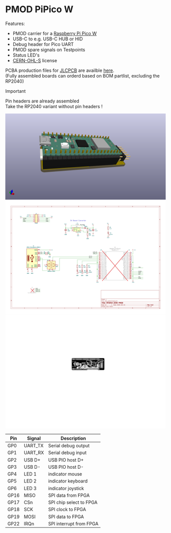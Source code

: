# PMOD PiPico W

Features:
* PMOD carrier for a [Raspberry Pi Pico W](https://www.raspberrypi.com/documentation/microcontrollers/pico-series.html)
* USB-C to e.g. USB-C HUB or HID
* Debug header for Pico UART
* PMOD spare signals on Testpoints
* Status LED's
* [CERN-OHL-S](https://cern-ohl.web.cern.ch/home) license

PCBA production files for [JLCPCB](https://jlcpcb.com) are availble [here](production).  
(Fully assembled boards can orderd based on BOM partlist, excluding the RP2040)  

> [!IMPORTANT]
> Pin headers are already assembled  
> Take the RP2040 variant without pin headers !

![PNG](pico_pmod_3d.png)  
![PNG](pico_pmod_scm.png)  
![PNG](pico_pmod_brd.png)  

| Pin | Signal | Description |
|---|---|---|
| GP0  | UART_TX  | Serial debug output |
| GP1  | UART_RX  | Serial debug input |
| GP2  | USB D+ | USB PIO host D+ |
| GP3  | USB D- | USB PIO host D- |
| GP4  | LED 1 | indicator mouse |
| GP5  | LED 2 | indicator keyboard |
| GP6  | LED 3 | indicator joystick |
| GP16 | MISO | SPI data from FPGA |
| GP17 | CSn | SPI chip select to FPGA |
| GP18 | SCK | SPI clock to FPGA |
| GP19 | MOSI | SPI data to FPGA |
| GP22 | IRQn | SPI interrupt from FPGA |